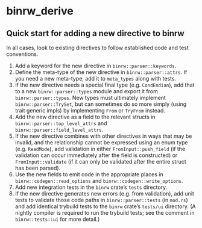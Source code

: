 # binrw_derive

## Quick start for adding a new directive to binrw

In all cases, look to existing directives to follow established code and test
conventions.

1. Add a keyword for the new directive in `binrw::parser::keywords`.
2. Define the meta-type of the new directive in `binrw::parser::attrs`. If you
   need a new meta-type, add it to `meta_types` along with tests.
3. If the new directive needs a special final type (e.g. `CondEndian`), add
   that to a new `binrw::parser::types` module and export it from
   `binrw::parser::types`. New types must ultimately implement
   `binrw::parser::TrySet`, but can sometimes do so more simply (using trait
   generic impls) by implementing `From` or `TryFrom` instead.
4. Add the new directive as a field to the relevant structs in
   `binrw::parser::top_level_attrs` and `binrw::parser::field_level_attrs`.
5. If the new directive combines with other directives in ways that may be
   invalid, and the relationship cannot be expressed using an enum type
   (e.g. `ReadMode`), add validation in either `FromInput::push_field` (if the
   validation can occur immediately after the field is constructed) or
   `FromInput::validate` (if it can only be validated after the entire struct
   has been parsed).
6. Use the new fields to emit code in the appropriate places in
   `binrw::codegen::read_options` and `binrw::codegen::write_options`.
7. Add new integration tests in the `binrw` crate’s `tests` directory.
8. If the new directive generates new errors (e.g. from validation), add unit
   tests to validate those code paths in `binrw::parser::tests` (in `mod.rs`)
   and add identical trybuild tests to the `binrw` crate’s `tests/ui` directory.
   (A nightly compiler is required to run the trybuild tests; see the comment in
   `binrw::tests::ui` for more detail.)
